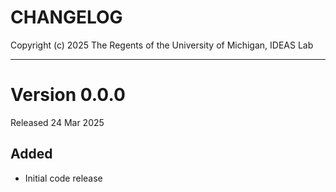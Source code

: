 # CHANGELOG

Copyright (c) 2025 The Regents of the University of Michigan, IDEAS Lab

***************

# Version 0.0.0

Released 24 Mar 2025

## Added

- Initial code release
